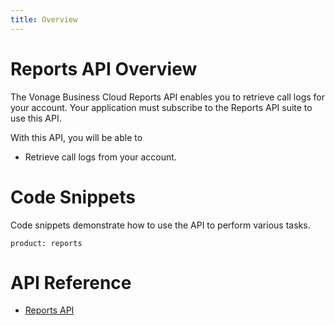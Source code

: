 ```yaml
---
title: Overview
---
```

# Reports API Overview

The Vonage Business Cloud Reports API enables you to retrieve call logs for your account. Your application must subscribe to the Reports API suite to use this API.

With this API, you will be able to 
* Retrieve call logs from your account. 

# Code Snippets

Code snippets demonstrate how to use the API to perform various tasks.

```code_snippet_list
product: reports
```

# API Reference

* [Reports API](/api/reports)

